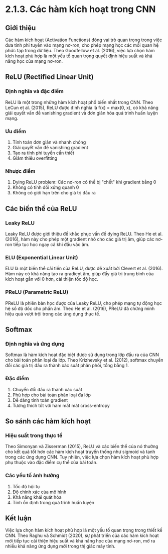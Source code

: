 # 2.1.3. Các hàm kích hoạt trong CNN

## Giới thiệu

Các hàm kích hoạt (Activation Functions) đóng vai trò quan trọng trong việc đưa tính phi tuyến vào mạng nơ-ron, cho phép mạng học các mối quan hệ phức tạp trong dữ liệu. Theo Goodfellow et al. (2016), việc lựa chọn hàm kích hoạt phù hợp là một yếu tố quan trọng quyết định hiệu suất và khả năng học của mạng nơ-ron.

## ReLU (Rectified Linear Unit)

### Định nghĩa và đặc điểm

ReLU là một trong những hàm kích hoạt phổ biến nhất trong CNN. Theo LeCun et al. (2015), ReLU được định nghĩa là f(x) = max(0, x), có khả năng giải quyết vấn đề vanishing gradient và đơn giản hóa quá trình huấn luyện mạng.

### Ưu điểm

1. Tính toán đơn giản và nhanh chóng
2. Giải quyết vấn đề vanishing gradient
3. Tạo ra tính phi tuyến cần thiết
4. Giảm thiểu overfitting

### Nhược điểm

1. Dying ReLU problem: Các nơ-ron có thể bị "chết" khi gradient bằng 0
2. Không có tính đối xứng quanh 0
3. Không có giới hạn trên cho giá trị đầu ra

## Các biến thể của ReLU

### Leaky ReLU

Leaky ReLU được giới thiệu để khắc phục vấn đề dying ReLU. Theo He et al. (2016), hàm này cho phép một gradient nhỏ cho các giá trị âm, giúp các nơ-ron tiếp tục học ngay cả khi đầu vào âm.

### ELU (Exponential Linear Unit)

ELU là một biến thể cải tiến của ReLU, được đề xuất bởi Clevert et al. (2016). Hàm này có khả năng tạo ra gradient âm, giúp đẩy giá trị trung bình của kích hoạt gần với 0 hơn, cải thiện tốc độ học.

### PReLU (Parametric ReLU)

PReLU là phiên bản học được của Leaky ReLU, cho phép mạng tự động học hệ số độ dốc cho phần âm. Theo He et al. (2016), PReLU đã chứng minh hiệu quả vượt trội trong các ứng dụng thực tế.

## Softmax

### Định nghĩa và ứng dụng

Softmax là hàm kích hoạt đặc biệt được sử dụng trong lớp đầu ra của CNN cho bài toán phân loại đa lớp. Theo Krizhevsky et al. (2012), softmax chuyển đổi các giá trị đầu ra thành xác suất phân phối, tổng bằng 1.

### Đặc điểm

1. Chuyển đổi đầu ra thành xác suất
2. Phù hợp cho bài toán phân loại đa lớp
3. Dễ dàng tính toán gradient
4. Tương thích tốt với hàm mất mát cross-entropy

## So sánh các hàm kích hoạt

### Hiệu suất trong thực tế

Theo Simonyan và Zisserman (2015), ReLU và các biến thể của nó thường cho kết quả tốt hơn các hàm kích hoạt truyền thống như sigmoid và tanh trong các ứng dụng CNN. Tuy nhiên, việc lựa chọn hàm kích hoạt phù hợp phụ thuộc vào đặc điểm cụ thể của bài toán.

### Các yếu tố ảnh hưởng

1. Tốc độ hội tụ
2. Độ chính xác của mô hình
3. Khả năng khái quát hóa
4. Tính ổn định trong quá trình huấn luyện

## Kết luận

Việc lựa chọn hàm kích hoạt phù hợp là một yếu tố quan trọng trong thiết kế CNN. Theo Raghu và Schmidt (2020), sự phát triển của các hàm kích hoạt mới tiếp tục cải thiện hiệu suất và khả năng học của mạng nơ-ron, mở ra nhiều khả năng ứng dụng mới trong thị giác máy tính.
